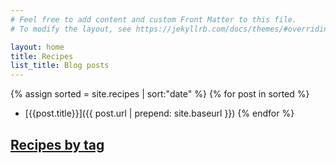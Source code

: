 ```yaml
---
# Feel free to add content and custom Front Matter to this file.
# To modify the layout, see https://jekyllrb.com/docs/themes/#overriding-theme-defaults

layout: home
title: Recipes
list_title: Blog posts
---
```


{% assign sorted = site.recipes | sort:"date" %}
{% for post in sorted %}
  * [{{post.title}}]({{ post.url | prepend: site.baseurl }})
{% endfor %}

## [Recipes by tag](tag)
